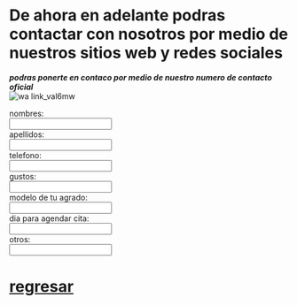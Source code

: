    
   # De ahora en adelante podras contactar con nosotros por medio de nuestros sitios web y redes sociales   

***podras ponerte en contaco por medio de nuestro numero de contacto oficial***   
![wa link_val6mw](https://user-images.githubusercontent.com/99847355/158484567-17232bd0-7f31-4f21-94d9-e9925dc05545.png)   

<form>
 <label for="name">nombres:</label><br>
 <input type="text" id="name" name="name" valve= "tus nombres"><br>
 <label for="apellidos">apellidos:</label><br>
 <input type="text" id="apellidos" apellidos="apellidos" valve= "apellidos"><br>
 <label for="telefono">telefono:</label><br>
 <input type="text" id="telefono" telefono="telefono" valve= "telefono"><br>
 <label for="gustos">gustos:</label><br>
 <input type="text" id="gustos" gustos="gustos" valve= "gustos"><br>
 <label for="modelo de tu agrado">modelo de tu agrado:</label><br>
 <input type="text" id="modelo de tu agrado" modelo de tu agrado="modelo de tu agrado" valve= "modelo de tu agrado"><br>
 <label for="dia para agendar cita">dia para agendar cita:</label><br>
 <input type="text" id="dia para agendar cita" dia para agendar cita="dia para agendar cita" valve= "dia para agendar cita"><br>
    <label for="otros">otros:</label><br>
 <input type="text" id="otros" otros="otros" valve= "otros"><br>
    </form>   
    
   
 # [regresar](./index.md)
